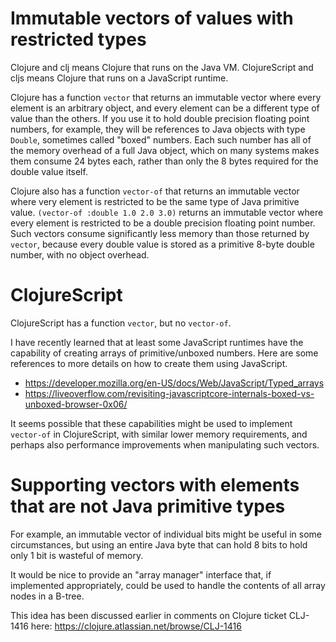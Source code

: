 # Immutable vectors of values with restricted types

Clojure and clj means Clojure that runs on the Java VM.  ClojureScript
and cljs means Clojure that runs on a JavaScript runtime.

Clojure has a function `vector` that returns an immutable vector where
every element is an arbitrary object, and every element can be a
different type of value than the others.  If you use it to hold double
precision floating point numbers, for example, they will be references
to Java objects with type `Double`, sometimes called "boxed" numbers.
Each such number has all of the memory overhead of a full Java object,
which on many systems makes them consume 24 bytes each, rather than
only the 8 bytes required for the double value itself.

Clojure also has a function `vector-of` that returns an immutable
vector where very element is restricted to be the same type of Java
primitive value.  `(vector-of :double 1.0 2.0 3.0)` returns an
immutable vector where every element is restricted to be a double
precision floating point number.  Such vectors consume significantly
less memory than those returned by `vector`, because every double
value is stored as a primitive 8-byte double number, with no object
overhead.


# ClojureScript

ClojureScript has a function `vector`, but no `vector-of`.

I have recently learned that at least some JavaScript runtimes have
the capability of creating arrays of primitive/unboxed numbers.  Here
are some references to more details on how to create them using
JavaScript.

+ https://developer.mozilla.org/en-US/docs/Web/JavaScript/Typed_arrays
+ https://liveoverflow.com/revisiting-javascriptcore-internals-boxed-vs-unboxed-browser-0x06/

It seems possible that these capabilities might be used to implement
`vector-of` in ClojureScript, with similar lower memory requirements,
and perhaps also performance improvements when manipulating such
vectors.


# Supporting vectors with elements that are not Java primitive types

For example, an immutable vector of individual bits might be useful in
some circumstances, but using an entire Java byte that can hold 8 bits
to hold only 1 bit is wasteful of memory.

It would be nice to provide an "array manager" interface that, if
implemented appropriately, could be used to handle the contents of all
array nodes in a B-tree.

This idea has been discussed earlier in comments on Clojure ticket
CLJ-1416 here: https://clojure.atlassian.net/browse/CLJ-1416
